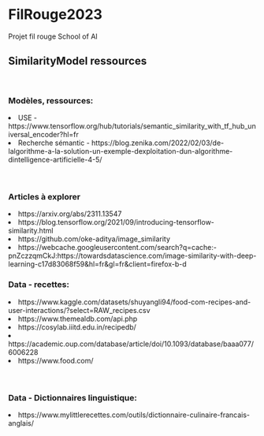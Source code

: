 # FilRouge2023
Projet fil rouge School of AI

<h2> SimilarityModel ressources </h2>
</br>

<h3>Modèles, ressources:</h3>
<li>USE - https://www.tensorflow.org/hub/tutorials/semantic_similarity_with_tf_hub_universal_encoder?hl=fr</li>
<li>Recherche sémantic - https://blog.zenika.com/2022/02/03/de-lalgorithme-a-la-solution-un-exemple-dexploitation-dun-algorithme-dintelligence-artificielle-4-5/</li>
</br>
</br>

<h3>Articles à explorer</h3>
<li>https://arxiv.org/abs/2311.13547</li>
<li>https://blog.tensorflow.org/2021/09/introducing-tensorflow-similarity.html</li>
<li>https://github.com/oke-aditya/image_similarity</li>
<li>https://webcache.googleusercontent.com/search?q=cache:-pnZczzqmCkJ:https://towardsdatascience.com/image-similarity-with-deep-learning-c17d83068f59&hl=fr&gl=fr&client=firefox-b-d</
</br>
</br>

<h3>Data - recettes:</h3>
<li>https://www.kaggle.com/datasets/shuyangli94/food-com-recipes-and-user-interactions/?select=RAW_recipes.csv</li>
<li>https://www.themealdb.com/api.php</li>
<li>https://cosylab.iiitd.edu.in/recipedb/</li>
<li>https://academic.oup.com/database/article/doi/10.1093/database/baaa077/6006228</li>
<li>https://www.food.com/</li>
</br>
</br>

<h3>Data - Dictionnaires linguistique:</h3>
<li>https://www.mylittlerecettes.com/outils/dictionnaire-culinaire-francais-anglais/</li>
</br>
</br>
